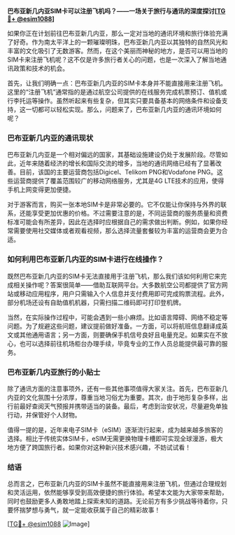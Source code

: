 **巴布亚新几内亚SIM卡可以注册飞机吗？——一场关于旅行与通讯的深度探讨[[TG💪+ @esim1088](https://t.me/s/esim1088)]**

如果你正在计划前往巴布亚新几内亚，那么一定对当地的通讯环境和旅行体验充满了好奇。作为南太平洋上的一颗璀璨明珠，巴布亚新几内亚以其独特的自然风光和丰富的文化吸引了无数游客。然而，在这个美丽而神秘的地方，是否可以用当地的SIM卡来注册飞机呢？这不仅是许多旅行者关心的问题，也是一次深入了解当地通讯政策和技术的机会。

首先，让我们明确一点：巴布亚新几内亚的SIM卡本身并不能直接用来注册飞机。这里的“注册飞机”通常指的是通过航空公司提供的在线服务完成机票预订、值机或行李托运等操作。虽然听起来有些复杂，但其实只要具备基本的网络条件和设备支持，这一切都可以轻松实现。那么，问题来了，巴布亚新几内亚的通讯环境如何呢？

### 巴布亚新几内亚的通讯现状

巴布亚新几内亚是一个相对偏远的国家，其基础设施建设仍处于发展阶段。尽管如此，近年来随着经济的增长和国际交流的增多，当地的通讯网络已经有了显著改善。目前，该国的主要运营商包括Digicel、Telikom PNG和Vodafone PNG。这些运营商提供了覆盖范围较广的移动网络服务，尤其是4G LTE技术的应用，使得手机上网变得更加便捷。

对于游客而言，购买一张本地SIM卡是非常必要的。它不仅能让你保持与外界的联系，还能享受更加优惠的价格。不过需要注意的是，不同运营商的服务质量和资费标准可能会有所差异，因此在选择时应根据自己的需求做出判断。例如，如果你经常需要使用社交媒体或者观看视频，那么选择流量套餐较为丰富的运营商会更为合适。

### 如何利用巴布亚新几内亚的SIM卡进行在线操作？

既然巴布亚新几内亚的SIM卡无法直接用于注册飞机，那么我们该如何利用它来完成相关操作呢？答案很简单——借助互联网平台。大多数航空公司都提供了官方网站或移动应用程序，用户只需输入个人信息并支付费用即可完成购票流程。此外，部分机场还设有自助值机机器，只需扫描二维码即可打印登机牌。

当然，在实际操作过程中，可能会遇到一些小麻烦。比如语言障碍、网络不稳定等问题。为了规避这些问题，建议提前做好准备。一方面，可以将航班信息翻译成英文或其他通用语言；另一方面，则要确保手机信号良好且电量充足。如果实在不放心，也可以选择前往机场柜台办理手续，毕竟专业的工作人员总能提供最可靠的服务。

### 巴布亚新几内亚旅行的小贴士

除了通讯方面的注意事项外，还有一些其他事项值得大家关注。首先，巴布亚新几内亚的文化氛围十分浓厚，尊重当地习俗尤为重要。其次，由于地形复杂多样，出行前最好查阅天气预报并携带适当的装备。最后，考虑到治安状况，尽量避免单独行动，并保管好个人财物。

值得一提的是，近年来电子SIM卡（eSIM）逐渐流行起来，成为越来越多旅客的选择。相比于传统实体SIM卡，eSIM无需更换物理卡槽即可实现全球漫游，极大地方便了跨国旅行者。如果你对这种新兴技术感兴趣，不妨试试看！

### 结语

总而言之，巴布亚新几内亚的SIM卡虽然不能直接用来注册飞机，但通过合理规划和灵活运用，依然能够享受到高效便捷的旅行体验。希望本文能为大家带来帮助，同时也鼓励更多人勇敢地踏上探索未知的道路。无论前方有多少挑战等待着你，只要怀揣梦想与勇气，就一定能收获属于自己的精彩故事！

[[TG💪+ @esim1088](https://t.me/s/esim1088) ![Image](https://i.postimg.cc/4NQfJmqS/Snipaste-2025-05-13-00-14-12.png)]